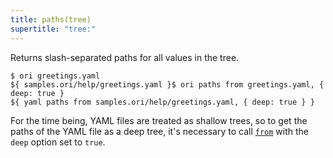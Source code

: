 ```yaml
---
title: paths(tree)
supertitle: "tree:"
---
```


Returns slash-separated paths for all values in the tree.

```console
$ ori greetings.yaml
${ samples.ori/help/greetings.yaml }$ ori paths from greetings.yaml, { deep: true }
${ yaml paths from samples.ori/help/greetings.yaml, { deep: true } }
```

For the time being, YAML files are treated as shallow trees, so to get the paths of the YAML file as a deep tree, it's necessary to call [`from`](from.html) with the `deep` option set to `true`.
